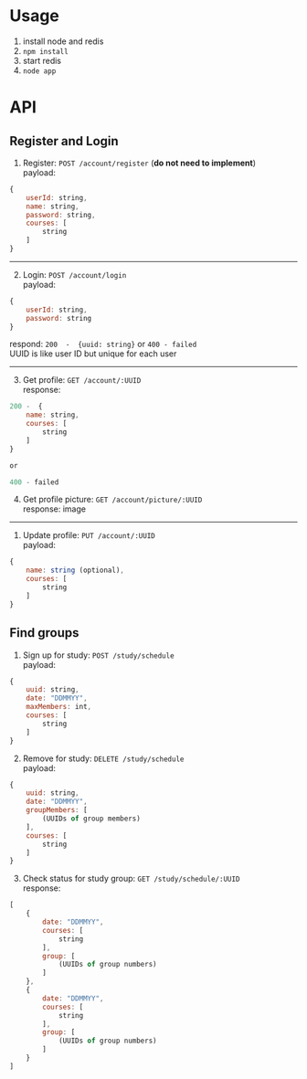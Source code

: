 
# Usage

1. install node and redis
2. `npm install`
3. start redis
4. `node app`

# API

## Register and Login
1. Register: 
`POST /account/register`  (**do not need to implement**)  
payload:
```js
{
    userId: string,
    name: string,
    password: string,
    courses: [
        string
    ]
}
```
---
2. Login: `POST /account/login`  
payload:
```js
{
    userId: string,
    password: string
}
```
respond:  `200  -  {uuid: string}` or `400 - failed`  
UUID is like user ID but unique for each user 

---

3. Get profile: `GET /account/:UUID`  
response: 
```js
200 -  {
    name: string,
    courses: [
        string
    ]
}

or 

400 - failed
```

4. Get profile picture: `GET /account/picture/:UUID`   
response: image

---

1. Update profile: `PUT /account/:UUID`  
payload: 
```js
{
    name: string (optional),
    courses: [
        string
    ]
}
```


## Find groups
1. Sign up for study: `POST /study/schedule`  
payload: 
```js
{
    uuid: string,
    date: "DDMMYY",
    maxMembers: int,
    courses: [
        string
    ]
}
```

2. Remove for study: `DELETE /study/schedule`  
payload: 
```js
{
    uuid: string,
    date: "DDMMYY",
    groupMembers: [
        (UUIDs of group members)
    ],
    courses: [
        string
    ]
}
```

3. Check status for study group: `GET /study/schedule/:UUID`  
response:
```js
[
    {
        date: "DDMMYY", 
        courses: [
            string
        ],
        group: [
            (UUIDs of group numbers)
        ]
    }, 
    {
        date: "DDMMYY",
        courses: [
            string
        ],
        group: [
            (UUIDs of group numbers)
        ]
    } 
]
```

